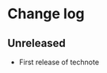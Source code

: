 # Change log

<!-- Format for headings: 1.2.3 (YYYY-MM-DD) -->

## Unreleased

- First release of technote
